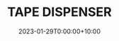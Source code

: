 ---
date: 2023-01-29T0:00:00+10:00
description: A tape dispenser fabricated from plywood and a hinge by @ccarl_osss
draft: false
icon: 2023-01-29-tape-dispenser.webp
language: en
title: TAPE DISPENSER
link: https://www.instagram.com/p/Cn_fp76j1ti/
alt: A photo of a small plywood tape dispenser that has been painted white.

---